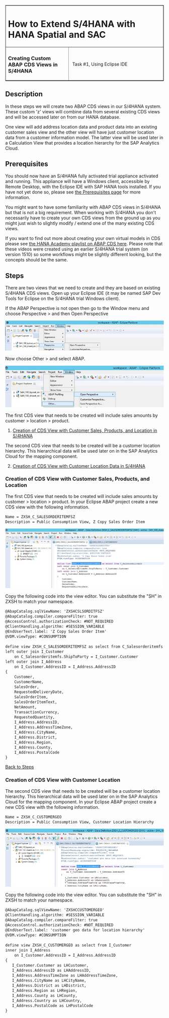 <table width=100% border=>
<tr><td colspan=2><h1>How to Extend S/4HANA with HANA Spatial and SAC</h1></td></tr>
<tr><td><h3>Creating Custom ABAP CDS Views in S/4HANA</h3></td><td width=60%></br>&nbsp;Task #1, Using Eclipse IDE</p></td></tr>
</table>

## Description

In these steps we will create two ABAP CDS views in our S/4HANA system. These custom 'z' views will combine data from several existing CDS views and will be accessed later on from our HANA database. 

One view will add address location data and product data into an existing customer sales view and the other view will have just customer location data from a customer information model. The latter view will be used later in a Calculation View that provides a location hierarchy for the SAP Analytics Cloud.


## Prerequisites

You should now have an S/4HANA fully activated trial appliance activated and running. This appliance will have a Windows client, accessible by Remote Desktop, with the Eclipse IDE with SAP HANA tools installed. If you have not yet done so, please see [the Prerequisites page](exercises/preReqs.md) for more information.

You might want to have some familiarity with ABAP CDS views in S/4HANA but that is not a big requirement. When working with S/4HANA you don't necessarily have to create your own CDS views from the ground up as you might just wish to slightly modify / extend one of the many existing CDS views.

If you want to find out more about creating your own virtual models in CDS please see [the HANA Academy playlist on ABAP CDS here](https://www.youtube.com/playlist?list=PLkzo92owKnVxO-jWmOWugBv_9WQiq8wLc). Please note that these videos were created using an earlier S/4HANA trial system (on version 1510) so some workflows might be slightly different looking, but the concepts should be the same.


## <a name="steps"></a> Steps

There are two views that we need to create and they are based on existing S/4HANA CDS views. Open up your Eclipse IDE (it may be named SAP Dev Tools for Eclipse on the S/4HANA trial Windows client). 

If the ABAP Perspective is not open then go to the Window menu and choose Perspective > and then Open Perspective

<img src="../images/eclpersp01.jpg">

Now choose Other > and select ABAP.

<img src="../images/eclpersp02.jpg">



The first CDS view that needs to be created will include sales amounts by customer > location > product. 

1. [Creation of CDS View with Customer Sales, Products, and Location in S/4HANA](#cdsview1)

The second CDS view that needs to be created will be a customer location hierarchy. This hierarchical data will be used later on in the SAP Analytics Cloud for the mapping component. 

2. [Creation of CDS View with Customer Location Data in S/4HANA](#cdsview2)


### <a name="cdsview1"></a> Creation of CDS View with Customer Sales, Products, and Location

The first CDS view that needs to be created will include sales amounts by customer > location > product. In your Eclipse ABAP project create a new CDS view with the following information.

```
Name = ZXSH_C_SALESORDERITEMFSZ
Description = Public Consumption View, Z Copy Sales Order Item
```

<img src="../images/s4HpEsriDemoPics01.jpg">

Copy the following code into the view editor. You can substitute the "SH" in ZXSH to match your namespace.
	
```
@AbapCatalog.sqlViewName: 'ZXSHCSLSORDITFSZ'
@AbapCatalog.compiler.compareFilter: true
@AccessControl.authorizationCheck: #NOT_REQUIRED
@ClientHandling.algorithm: #SESSION_VARIABLE
@EndUserText.label: 'Z Copy Sales Order Item'
@VDM.viewType: #CONSUMPTION

define view ZXSH_C_SALESORDERITEMFSZ as select from C_Salesorderitemfs
left outer join I_Customer
    on C_Salesorderitemfs.ShipToParty = I_Customer.Customer
left outer join I_Address
    on I_Customer.AddressID = I_Address.AddressID
{
    Customer,
    CustomerName,
    SalesOrder,
    RequestedDeliveryDate,
    SalesOrderItem,
    SalesOrderItemText,
    NetAmount,
    TransactionCurrency,
    RequestedQuantity,
    I_Address.AddressID,
    I_Address.AddressTimeZone,
    I_Address.CityName,
    I_Address.District,
    I_Address.Region,
    I_Address.County,
    I_Address.PostalCode
}
```

[Back to Steps](#steps)


### <a name="cdsview2"></a> Creation of CDS View with Customer Location

The second CDS view that needs to be created will be a customer location hierarchy. This hierarchical data will be used later on in the SAP Analytics Cloud for the mapping component. In your Eclipse ABAP project create a new CDS view with the following information.

```
Name = ZXSH_C_CUSTOMERGEO
Description = Public Consumption View, Customer Location Hierarchy
```

<img src="../images/s4HpEsriDemoPics02.jpg">

Copy the following code into the view editor. You can substitute the "SH" in ZXSH to match your namespace.

```
@AbapCatalog.sqlViewName: 'ZXSHCCUSTOMERGEO'
@ClientHandling.algorithm: #SESSION_VARIABLE
@AbapCatalog.compiler.compareFilter: true
@AccessControl.authorizationCheck: #NOT_REQUIRED
@EndUserText.label: 'customer geo data for location hierarchy'
@VDM.viewType: #CONSUMPTION

define view ZXSH_C_CUSTOMERGEO as select from I_Customer 
inner join I_Address
    on I_Customer.AddressID = I_Address.AddressID
{
   I_Customer.Customer as LHCustomer,
   I_Address.AddressID as LHAddressID, 
   I_Address.AddressTimeZone as LHAddressTimeZone, 
   I_Address.CityName as LHCityName,
   I_Address.District as LHDistrict,
   I_Address.Region as LHRegion,
   I_Address.County as LHCounty,
   I_Address.Country as LHCountry,
   I_Address.PostalCode as LHPostalCode
}
```
